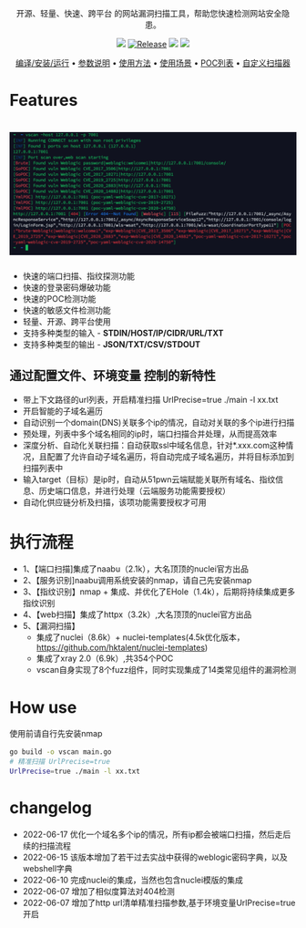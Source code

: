 <p align="center">开源、轻量、快速、跨平台 的网站漏洞扫描工具，帮助您快速检测网站安全隐患。</p>

<p align="center">
<a href="https://github.com/hktalent/scan4all/issues"><img src="https://img.shields.io/badge/contributions-welcome-brightgreen.svg?style=flat"></a>
<a href="https://github.com/hktalent/scan4all"><img alt="Release" src="https://img.shields.io/badge/LICENSE-BSD-important"></a>
<a href="https://github.com/hktalent/scan4all/releases"><img src="https://img.shields.io/github/release/hktalent/scan4all"></a>
<a href="https://github.com/hktalent/scan4all/releases"><img src="https://img.shields.io/github/downloads/hktalent/scan4all/total?color=blueviolet"></a>
</p>

<p align="center">
  <a href="/static/Installation.md">编译/安装/运行</a> •
  <a href="/static/usage.md">参数说明</a> •
  <a href="/static/running.md">使用方法</a> •
  <a href="/static/scenario.md">使用场景</a> •
  <a href="/static/pocs.md">POC列表</a> •
  <a href="/static/development.md">自定义扫描器</a>
</p>

# Features

<h1 align="center">
  <img src="static/vscan-run.png" alt="vscan" width="850px"></a>
  <br>
</h1>

- 快速的端口扫描、指纹探测功能
- 快速的登录密码爆破功能
- 快速的POC检测功能
- 快速的敏感文件检测功能
- 轻量、开源、跨平台使用
- 支持多种类型的输入 - **STDIN/HOST/IP/CIDR/URL/TXT**
- 支持多种类型的输出 - **JSON/TXT/CSV/STDOUT**
## 通过配置文件、环境变量 控制的新特性
- 带上下文路径的url列表，开启精准扫描 UrlPrecise=true ./main -l xx.txt
- 开启智能的子域名遍历
- 自动识别一个domain(DNS)关联多个ip的情况，自动对关联的多个ip进行扫描
- 预处理，列表中多个域名相同的ip时，端口扫描合并处理，从而提高效率
- 深度分析、自动化关联扫描：自动获取ssl中域名信息，针对*.xxx.com这种情况，且配置了允许自动子域名遍历，将自动完成子域名遍历，并将目标添加到扫描列表中
- 输入target（目标）是ip时，自动从51pwn云端赋能关联所有域名、指纹信息、历史端口信息，并进行处理（云端服务功能需要授权）
- 自动化供应链分析及扫描，该项功能需要授权才可用

# 执行流程
- 1、【端口扫描]集成了naabu（2.1k），大名顶顶的nuclei官方出品
- 2、【服务识别]naabu调用系统安装的nmap，请自己先安装nmap
- 3、【指纹识别】nmap + 集成、并优化了EHole（1.4k），后期将持续集成更多指纹识别
- 4、【web扫描】集成了httpx（3.2k）,大名顶顶的nuclei官方出品
- 5、【漏洞扫描】
   * 集成了nuclei（8.6k）+ nuclei-templates(4.5k优化版本，https://github.com/hktalent/nuclei-templates)
   * 集成了xray 2.0（6.9k）,共354个POC
   * vscan自身实现了8个fuzz组件，同时实现集成了14类常见组件的漏洞检测

# How use
使用前请自行先安装nmap
```bash
go build -o vscan main.go
# 精准扫描 UrlPrecise=true
UrlPrecise=true ./main -l xx.txt
```

# changelog
- 2022-06-17 优化一个域名多个ip的情况，所有ip都会被端口扫描，然后走后续的扫描流程
- 2022-06-15 该版本增加了若干过去实战中获得的weblogic密码字典，以及webshell字典
- 2022-06-10 完成nuclei的集成，当然也包含nuclei模版的集成
- 2022-06-07 增加了相似度算法对404检测
- 2022-06-07 增加了http url清单精准扫描参数,基于环境变量UrlPrecise=true 开启

